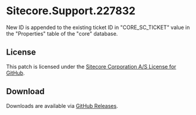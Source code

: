 # Sitecore.Support.227832
New ID is appended to the existing ticket ID in &quot;CORE_SC_TICKET&quot; value in the &quot;Properties&quot; table of the &quot;core&quot; database.

## License  
This patch is licensed under the [Sitecore Corporation A/S License for GitHub](https://github.com/sitecoresupport/Sitecore.Support.227832/blob/master/LICENSE).  

## Download  
Downloads are available via [GitHub Releases](https://github.com/sitecoresupport/Sitecore.Support.227832/releases).  
